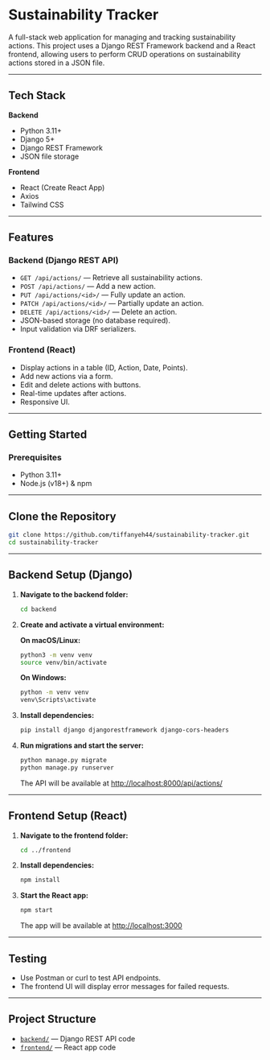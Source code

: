 # Sustainability Tracker

A full-stack web application for managing and tracking sustainability actions. This project uses a Django REST Framework backend and a React frontend, allowing users to perform CRUD operations on sustainability actions stored in a JSON file.

---

## Tech Stack

**Backend**

- Python 3.11+
- Django 5+
- Django REST Framework
- JSON file storage

**Frontend**

- React (Create React App)
- Axios
- Tailwind CSS

---

## Features

### Backend (Django REST API)

- `GET /api/actions/` — Retrieve all sustainability actions.
- `POST /api/actions/` — Add a new action.
- `PUT /api/actions/<id>/` — Fully update an action.
- `PATCH /api/actions/<id>/` — Partially update an action.
- `DELETE /api/actions/<id>/` — Delete an action.
- JSON-based storage (no database required).
- Input validation via DRF serializers.

### Frontend (React)

- Display actions in a table (ID, Action, Date, Points).
- Add new actions via a form.
- Edit and delete actions with buttons.
- Real-time updates after actions.
- Responsive UI.

---

## Getting Started

### Prerequisites

- Python 3.11+
- Node.js (v18+) & npm

---

## Clone the Repository

```bash
git clone https://github.com/tiffanyeh44/sustainability-tracker.git
cd sustainability-tracker
```

---

## Backend Setup (Django)

1. **Navigate to the backend folder:**

   ```bash
   cd backend
   ```

2. **Create and activate a virtual environment:**

   **On macOS/Linux:**
   ```bash
   python3 -m venv venv
   source venv/bin/activate
   ```

   **On Windows:**
   ```bash
   python -m venv venv
   venv\Scripts\activate
   ```

3. **Install dependencies:**

   ```bash
   pip install django djangorestframework django-cors-headers
   ```

4. **Run migrations and start the server:**

   ```bash
   python manage.py migrate
   python manage.py runserver
   ```

   The API will be available at [http://localhost:8000/api/actions/](http://localhost:8000/api/actions/)

---

## Frontend Setup (React)

1. **Navigate to the frontend folder:**

   ```bash
   cd ../frontend
   ```

2. **Install dependencies:**

   ```bash
   npm install
   ```

3. **Start the React app:**

   ```bash
   npm start
   ```

   The app will be available at [http://localhost:3000](http://localhost:3000)

---

## Testing

- Use Postman or curl to test API endpoints.
- The frontend UI will display error messages for failed requests.

---

## Project Structure

- [`backend/`](./backend) — Django REST API code
- [`frontend/`](./frontend) — React app code
